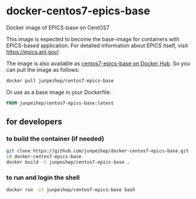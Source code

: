 # docker-centos7-epics-base
Docker image of EPICS-base on CentOS7

This image is expected to become the base-image for containers with EPICS-based application.
For detailed information about EPICS itself, visit https://epics.anl.gov/.

The image is also available as [centos7-epics-base on Docker Hub](https://hub.docker.com/r/junpeihep/centos7-epics-base).
So you can pull the image as follows:
```bash
docker pull junpeihep/centos7-epics-base
```
Or use as a base image in your Dockerfile:
```Dockerfile
FROM junpeihep/centos7-epics-base:latest
```

## for developers
### to build the container (if needed)
```bash
git clone https://github.com/junpeihep/docker-centos7-epics-base.git
cd docker-centos7-epics-base
docker build -t junpeihep/centos7-epics-base .
```
### to run and login the shell
```bash
docker run -it junpeihep/centos7-epics-base bash
```

